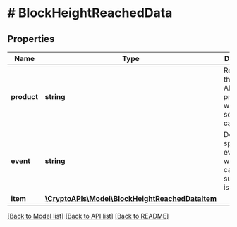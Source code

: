 # # BlockHeightReachedData

## Properties

Name | Type | Description | Notes
------------ | ------------- | ------------- | -------------
**product** | **string** | Represents the Crypto APIs 2.0 product which sends the callback. |
**event** | **string** | Defines the specific event, for which a callback subscription is set. |
**item** | [**\CryptoAPIs\Model\BlockHeightReachedDataItem**](BlockHeightReachedDataItem.md) |  |

[[Back to Model list]](../../README.md#models) [[Back to API list]](../../README.md#endpoints) [[Back to README]](../../README.md)
